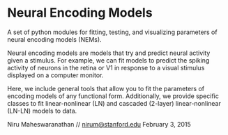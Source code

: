 # Neural Encoding Models

A set of python modules for fitting, testing, and visualizing parameters of neural encoding models (NEMs).

Neural encoding models are models that try and predict neural activity given a stimulus. For example, we can fit models to predict the spiking activity of neurons in the retina or V1 in response to a visual stimulus displayed on a computer monitor.

Here, we include general tools that allow you to fit the parameters of encoding models of any functional form. Additionally, we provide specific classes to fit linear-nonlinear (LN) and cascaded (2-layer) linear-nonlinear (LN-LN) models to data.

Niru Maheswaranathan // nirum@stanford.edu
February 3, 2015